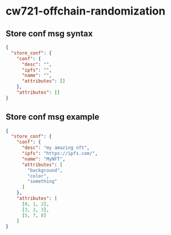 # cw721-offchain-randomization

## Store conf msg syntax

```JSON
{
  "store_conf": {
    "conf": {
      "desc": "",
      "ipfs": "",
      "name": "",
      "attributes": []
    },
    "attributes": []
}
```

## Store conf msg example

```JSON
{
  "store_conf": {
    "conf": {
      "desc": "my amazing nft",
      "ipfs": "https://ipfs.com/",
      "name": "MyNFT",
      "attributes": [
        "background",
        "color",
        "something"
      ]
    },
    "attributes": [
      [0, 1, 2],
      [3, 2, 3],
      [5, 7, 8]
    ]
}
```